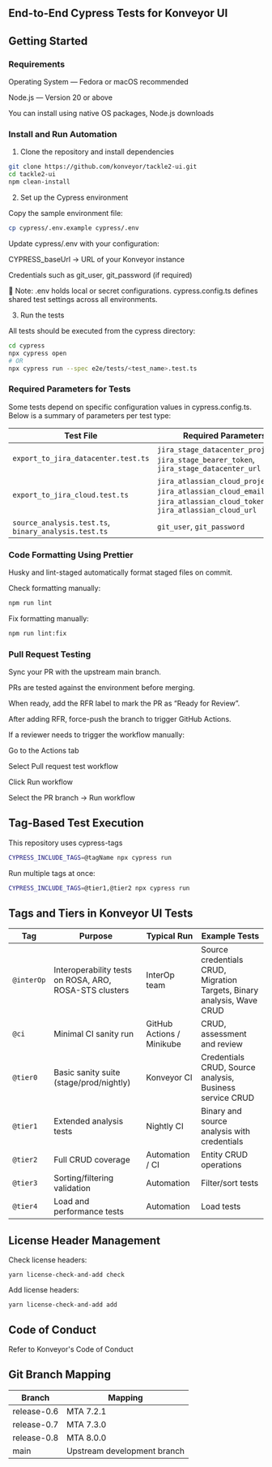## End-to-End Cypress Tests for Konveyor UI

## Getting Started

### Requirements

Operating System — Fedora or macOS recommended

Node.js — Version 20 or above

You can install using native OS packages, Node.js downloads

### Install and Run Automation

1. Clone the repository and install dependencies

```sh
git clone https://github.com/konveyor/tackle2-ui.git
cd tackle2-ui
npm clean-install
```

2. Set up the Cypress environment

Copy the sample environment file:

```sh
cp cypress/.env.example cypress/.env
```

Update cypress/.env with your configuration:

CYPRESS_baseUrl → URL of your Konveyor instance

Credentials such as git_user, git_password (if required)

📝 Note:
.env holds local or secret configurations.
cypress.config.ts defines shared test settings across all environments.

3. Run the tests

All tests should be executed from the cypress directory:

```sh
cd cypress
npx cypress open
# OR
npx cypress run --spec e2e/tests/<test_name>.test.ts
```

### Required Parameters for Tests

Some tests depend on specific configuration values in cypress.config.ts.
Below is a summary of parameters per test type:

| Test File                                            | Required Parameters                                                                                                    |
| ---------------------------------------------------- | ---------------------------------------------------------------------------------------------------------------------- |
| `export_to_jira_datacenter.test.ts`                  | `jira_stage_datacenter_project_id`, `jira_stage_bearer_token`, `jira_stage_datacenter_url`                             |
| `export_to_jira_cloud.test.ts`                       | `jira_atlassian_cloud_project`, `jira_atlassian_cloud_email`, `jira_atlassian_cloud_token`, `jira_atlassian_cloud_url` |
| `source_analysis.test.ts`, `binary_analysis.test.ts` | `git_user`, `git_password`                                                                                             |

### Code Formatting Using Prettier

Husky and lint-staged automatically format staged files on commit.

Check formatting manually:

```sh
npm run lint
```

Fix formatting manually:

```sh
npm run lint:fix
```

### Pull Request Testing

Sync your PR with the upstream main branch.

PRs are tested against the environment before merging.

When ready, add the RFR label to mark the PR as “Ready for Review”.

After adding RFR, force-push the branch to trigger GitHub Actions.

If a reviewer needs to trigger the workflow manually:

Go to the Actions tab

Select Pull request test workflow

Click Run workflow

Select the PR branch → Run workflow

## Tag-Based Test Execution

This repository uses cypress-tags

```sh
CYPRESS_INCLUDE_TAGS=@tagName npx cypress run
```

Run multiple tags at once:

```sh
CYPRESS_INCLUDE_TAGS=@tier1,@tier2 npx cypress run
```

## Tags and Tiers in Konveyor UI Tests

| Tag        | Purpose                                                | Typical Run               | Example Tests                                                          |
| ---------- | ------------------------------------------------------ | ------------------------- | ---------------------------------------------------------------------- |
| `@interOp` | Interoperability tests on ROSA, ARO, ROSA-STS clusters | InterOp team              | Source credentials CRUD, Migration Targets, Binary analysis, Wave CRUD |
| `@ci`      | Minimal CI sanity run                                  | GitHub Actions / Minikube | CRUD, assessment and review                                            |
| `@tier0`   | Basic sanity suite (stage/prod/nightly)                | Konveyor CI               | Credentials CRUD, Source analysis, Business service CRUD               |
| `@tier1`   | Extended analysis tests                                | Nightly CI                | Binary and source analysis with credentials                            |
| `@tier2`   | Full CRUD coverage                                     | Automation / CI           | Entity CRUD operations                                                 |
| `@tier3`   | Sorting/filtering validation                           | Automation                | Filter/sort tests                                                      |
| `@tier4`   | Load and performance tests                             | Automation                | Load tests                                                             |

## License Header Management

Check license headers:

```shell
yarn license-check-and-add check
```

Add license headers:

```shell
yarn license-check-and-add add
```

## Code of Conduct

Refer to Konveyor's Code of Conduct

## Git Branch Mapping

| Branch      | Mapping                     |
| ----------- | --------------------------- |
| release-0.6 | MTA 7.2.1                   |
| release-0.7 | MTA 7.3.0                   |
| release-0.8 | MTA 8.0.0                   |
| main        | Upstream development branch |
